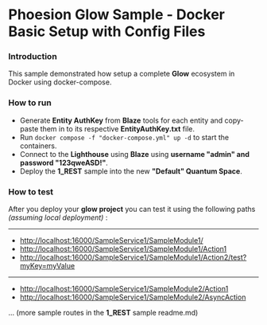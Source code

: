 # Phoesion Glow Sample - Docker Basic Setup with Config Files

<!--
#### [Documentation : Read the full tutorial here](https://glow-docs.phoesion.com/tutorials/Static_Content.html)
-->

### Introduction
This sample demonstrated how setup a complete **Glow** ecosystem in Docker using docker-compose.


### How to run
- Generate **Entity AuthKey** from **Blaze** tools for each entity and copy-paste them in to its respective **EntityAuthKey.txt** file.
- Run `docker compose -f "docker-compose.yml" up -d` to start the containers.
- Connect to the **Lighthouse** using **Blaze** using **username "admin" and password "123qweASD!"**.
- Deploy the **1_REST** sample into the new **"Default" Quantum Space**.
  

### How to test
After you deploy your **glow project** you can test it using the following paths *(assuming local deployment)* :

---

- [http://localhost:16000/SampleService1/SampleModule1/](http://localhost:16000/SampleService1/SampleModule1/) 
- [http://localhost:16000/SampleService1/SampleModule1/Action1](http://localhost:16000/SampleService1/SampleModule1/Action1) 
- [http://localhost:16000/SampleService1/SampleModule1/Action2/test?myKey=myValue](http://localhost:16000/SampleService1/SampleModule1/Action2/test?myKey=myValue) 

---

- [http://localhost:16000/SampleService1/SampleModule2/Action1](http://localhost:16000/SampleService1/SampleModule2/Action1) 
- [http://localhost:16000/SampleService1/SampleModule2/AsyncAction](http://localhost:16000/SampleService1/SampleModule2/AsyncAction) 

... (more sample routes in the **1_REST** sample readme.md)